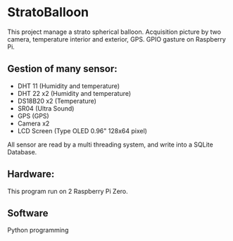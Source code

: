 # StratoBalloon

This project manage a strato spherical balloon.
Acquisition picture by two camera, temperature interior and exterior, GPS.
GPIO gasture on Raspberry Pi.

## Gestion of many sensor:
- DHT 11 (Humidity and temperature)
- DHT 22 x2 (Humidity and temperature)
- DS18B20 x2 (Temperature)
- SR04 (Ultra Sound)
- GPS (GPS)
- Camera x2
- LCD Screen (Type OLED 0.96" 128x64 pixel)

All sensor are read by a multi threading system, and write into a SQLite Database.

## Hardware:
This program run on 2 Raspberry Pi Zero.

## Software
Python programming


